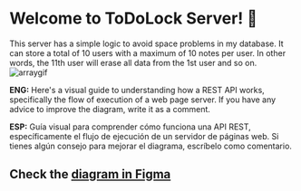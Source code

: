 # Welcome to ToDoLock Server! 👺

This server has a simple logic to avoid space problems in my database. It can store a total of 10 users with a maximum of 10 notes per user. In other words, the 11th user will erase all data from the 1st user and so on.
![arraygif](https://media.giphy.com/media/v1.Y2lkPTc5MGI3NjExMzk5em1sbTkzemdmbGhtbDNhZWFvdDhyNnllenN1bTg5ZHRub24xYSZlcD12MV9pbnRlcm5hbF9naWZfYnlfaWQmY3Q9Zw/AJKtYQdsPoRfS8rxgt/source.gif)

**ENG:** Here's a visual guide to understanding how a REST API works, specifically the flow of execution of a web page server. If you have any advice to improve the diagram, write it as a comment.

**ESP:** Guía visual para comprender cómo funciona una API REST, específicamente el flujo de ejecución de un servidor de páginas web. Si tienes algún consejo para mejorar el diagrama, escríbelo como comentario.

## Check the [diagram in Figma](https://www.figma.com/community/file/1275291490973723744/REST-API-Diagram-ENG%2FESP)
